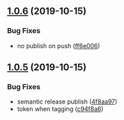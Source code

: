 ## [1.0.6](https://github.com/retracedgmbh/schemas/compare/v1.0.5...v1.0.6) (2019-10-15)


### Bug Fixes

* no publish on push ([ff6e006](https://github.com/retracedgmbh/schemas/commit/ff6e00640fa8026737f11e0317ebdbda1fe76b29))

## [1.0.5](https://github.com/retracedgmbh/schemas/compare/v1.0.4...v1.0.5) (2019-10-15)


### Bug Fixes

* semantic release publish ([4f8aa97](https://github.com/retracedgmbh/schemas/commit/4f8aa97d241d76d45d9b4704d4262d4f284fdb58))
* token when tagging ([c94f8a6](https://github.com/retracedgmbh/schemas/commit/c94f8a624ed5d62258937e2a1c17047548b62a35))
